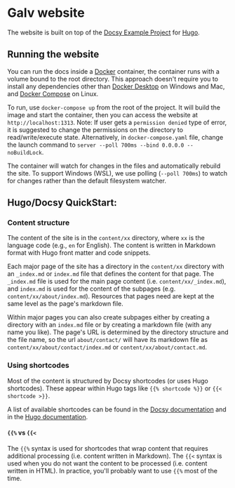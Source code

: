 # Galv website

The website is built on top of the [Docsy Example Project](https://github.com/google/docsy-example) for [Hugo](https://gohugo.io).

## Running the website

You can run the docs inside a [Docker](https://docs.docker.com/) container, the container runs with a volume bound to the root directory.
This approach doesn't require you to install any dependencies other than [Docker Desktop](https://www.docker.com/products/docker-desktop) on Windows and Mac, and [Docker Compose](https://docs.docker.com/compose/install/) on Linux.

To run, use `docker-compose up` from the root of the project. 
It will build the image and start the container, then you can access the website at `http://localhost:1313`.
Note: If user gets a `permission denied` type of error, it is suggested to change the permissions on the directory to read/write/execute state. Alternatively, in `docker-compose.yaml` file, change the launch command to `server --poll 700ms --bind 0.0.0.0 --noBuildLock`.

The container will watch for changes in the files and automatically rebuild the site.
To support Windows (WSL), we use polling (`--poll 700ms`) to watch for changes rather than the default filesystem watcher.

## Hugo/Docsy QuickStart:

### Content structure

The content of the site is in the `content/xx` directory, where `xx` is the language code (e.g., `en` for English).
The content is written in Markdown format with Hugo front matter and code snippets.

Each major page of the site has a directory in the `content/xx` directory with an `_index.md` or `index.md` file that defines the content for that page.
The `_index.md` file is used for the main page content (i.e. `content/xx/_index.md`), and `index.md` is used for the content of the subpages (e.g. `content/xx/about/index.md`).
Resources that pages need are kept at the same level as the page's markdown file.

Within major pages you can also create subpages either by creating a directory with an `index.md` file or by creating a markdown file (with any name you like).
The page's URL is determined by the directory structure and the file name, so the url `about/contact/` will have its markdown file as `content/xx/about/contact/index.md` or `content/xx/about/contact.md`.

### Using shortcodes

Most of the content is structured by Docsy shortcodes (or uses Hugo shortcodes). 
These appear within Hugo tags like `{{% shortcode %}}` or `{{< shortcode >}}`.

A list of available shortcodes can be found in the [Docsy documentation](https://www.docsy.dev/docs/adding-content/shortcodes/) and in the [Hugo documentation](https://gohugo.io/content-management/shortcodes/).

#### `{{%` vs `{{<`

The `{{%` syntax is used for shortcodes that wrap content that requires additional processing (i.e. content written in Markdown). 
The `{{<` syntax is used when you do not want the content to be processed (i.e. content written in HTML).
In practice, you'll probably want to use `{{%` most of the time.
